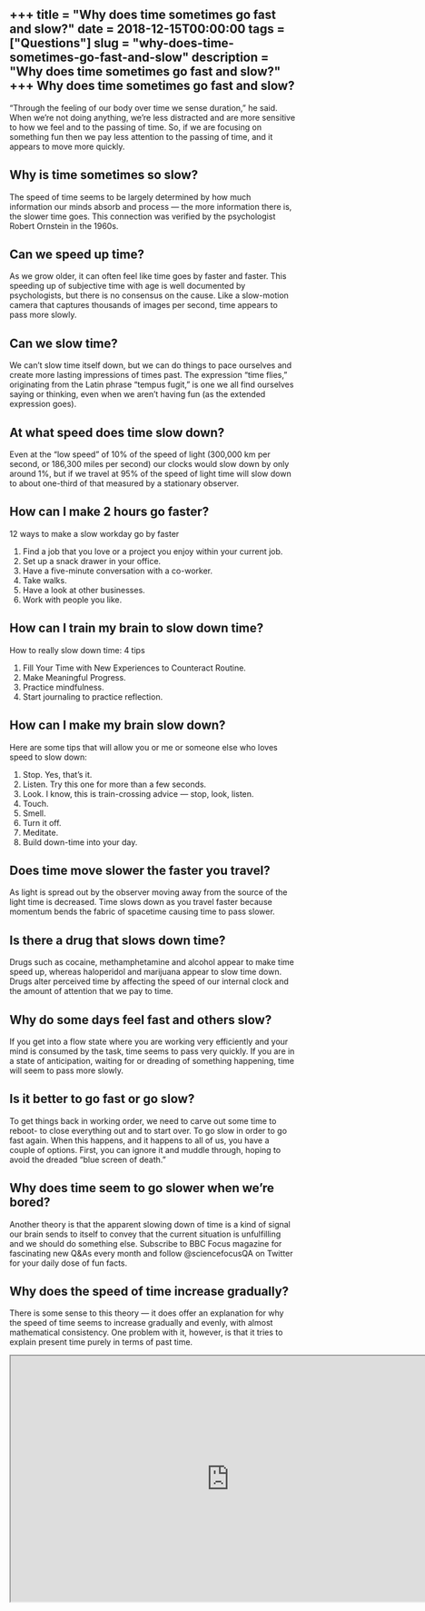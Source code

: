 +++
title = "Why does time sometimes go fast and slow?"
date = 2018-12-15T00:00:00
tags = ["Questions"]
slug = "why-does-time-sometimes-go-fast-and-slow"
description = "Why does time sometimes go fast and slow?"
+++
Why does time sometimes go fast and slow?
-----------------------------------------

“Through the feeling of our body over time we sense duration,” he said. When we’re not doing anything, we’re less distracted and are more sensitive to how we feel and to the passing of time. So, if we are focusing on something fun then we pay less attention to the passing of time, and it appears to move more quickly.

Why is time sometimes so slow?
------------------------------

The speed of time seems to be largely determined by how much information our minds absorb and process — the more information there is, the slower time goes. This connection was verified by the psychologist Robert Ornstein in the 1960s.

Can we speed up time?
---------------------

As we grow older, it can often feel like time goes by faster and faster. This speeding up of subjective time with age is well documented by psychologists, but there is no consensus on the cause. Like a slow-motion camera that captures thousands of images per second, time appears to pass more slowly.

Can we slow time?
-----------------

We can’t slow time itself down, but we can do things to pace ourselves and create more lasting impressions of times past. The expression “time flies,” originating from the Latin phrase “tempus fugit,” is one we all find ourselves saying or thinking, even when we aren’t having fun (as the extended expression goes).

At what speed does time slow down?
----------------------------------

Even at the “low speed” of 10% of the speed of light (300,000 km per second, or 186,300 miles per second) our clocks would slow down by only around 1%, but if we travel at 95% of the speed of light time will slow down to about one-third of that measured by a stationary observer.

How can I make 2 hours go faster?
---------------------------------

12 ways to make a slow workday go by faster

1. Find a job that you love or a project you enjoy within your current job.
2. Set up a snack drawer in your office.
3. Have a five-minute conversation with a co-worker.
4. Take walks.
5. Have a look at other businesses.
6. Work with people you like.

How can I train my brain to slow down time?
-------------------------------------------

How to really slow down time: 4 tips

1. Fill Your Time with New Experiences to Counteract Routine.
2. Make Meaningful Progress.
3. Practice mindfulness.
4. Start journaling to practice reflection.

How can I make my brain slow down?
----------------------------------

Here are some tips that will allow you or me or someone else who loves speed to slow down:

1. Stop. Yes, that’s it.
2. Listen. Try this one for more than a few seconds.
3. Look. I know, this is train-crossing advice — stop, look, listen.
4. Touch.
5. Smell.
6. Turn it off.
7. Meditate.
8. Build down-time into your day.

Does time move slower the faster you travel?
--------------------------------------------

As light is spread out by the observer moving away from the source of the light time is decreased. Time slows down as you travel faster because momentum bends the fabric of spacetime causing time to pass slower.

Is there a drug that slows down time?
-------------------------------------

Drugs such as cocaine, methamphetamine and alcohol appear to make time speed up, whereas haloperidol and marijuana appear to slow time down. Drugs alter perceived time by affecting the speed of our internal clock and the amount of attention that we pay to time.

Why do some days feel fast and others slow?
-------------------------------------------

If you get into a flow state where you are working very efficiently and your mind is consumed by the task, time seems to pass very quickly. If you are in a state of anticipation, waiting for or dreading of something happening, time will seem to pass more slowly.

Is it better to go fast or go slow?
-----------------------------------

To get things back in working order, we need to carve out some time to reboot- to close everything out and to start over. To go slow in order to go fast again. When this happens, and it happens to all of us, you have a couple of options. First, you can ignore it and muddle through, hoping to avoid the dreaded “blue screen of death.”

Why does time seem to go slower when we’re bored?
-------------------------------------------------

Another theory is that the apparent slowing down of time is a kind of signal our brain sends to itself to convey that the current situation is unfulfilling and we should do something else. Subscribe to BBC Focus magazine for fascinating new Q&amp;As every month and follow @sciencefocusQA on Twitter for your daily dose of fun facts.

Why does the speed of time increase gradually?
----------------------------------------------

There is some sense to this theory — it does offer an explanation for why the speed of time seems to increase gradually and evenly, with almost mathematical consistency. One problem with it, however, is that it tries to explain present time purely in terms of past time.

<iframe allow="accelerometer; autoplay; clipboard-write; encrypted-media; gyroscope; picture-in-picture" allowfullscreen="" class="__youtube_prefs__  epyt-is-override  no-lazyload" data-no-lazy="1" data-origheight="433" data-origwidth="770" data-skipgform_ajax_framebjll="" height="433" id="_ytid_58635" loading="lazy" src="https://www.youtube.com/embed/aIx2N-viNwY?enablejsapi=1&autoplay=0&cc_load_policy=0&cc_lang_pref=&iv_load_policy=1&loop=0&modestbranding=0&rel=1&fs=1&playsinline=0&autohide=2&theme=dark&color=red&controls=1&" title="YouTube player" width="770"></iframe>